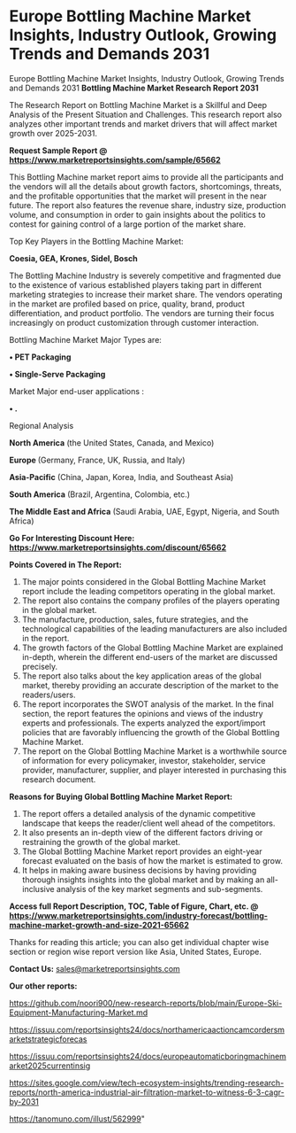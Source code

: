 # Europe Bottling Machine Market Insights, Industry Outlook, Growing Trends and Demands 2031
Europe Bottling Machine Market Insights, Industry Outlook, Growing Trends and Demands 2031
<strong>Bottling Machine Market Research Report 2031</strong>

The Research Report on Bottling Machine Market is a Skillful and Deep Analysis of the Present Situation and Challenges. This research report also analyzes other important trends and market drivers that will affect market growth over 2025-2031.

<strong>Request Sample Report @ <a href=https://www.marketreportsinsights.com/sample/65662>https://www.marketreportsinsights.com/sample/65662</a></strong>

This Bottling Machine market report aims to provide all the participants and the vendors will all the details about growth factors, shortcomings, threats, and the profitable opportunities that the market will present in the near future. The report also features the revenue share, industry size, production volume, and consumption in order to gain insights about the politics to contest for gaining control of a large portion of the market share.

Top Key Players in the Bottling Machine Market:

<strong>Coesia, GEA, Krones, Sidel, Bosch</strong>

The Bottling Machine Industry is severely competitive and fragmented due to the existence of various established players taking part in different marketing strategies to increase their market share. The vendors operating in the market are profiled based on price, quality, brand, product differentiation, and product portfolio. The vendors are turning their focus increasingly on product customization through customer interaction.

Bottling Machine Market Major Types are:

<strong>• PET Packaging

• Single-Serve Packaging</strong>

Market Major end-user applications :

<strong>• .</strong>

Regional Analysis

</u><strong><b>North America</b></strong> (the United States, Canada, and Mexico)

<strong><b>Europe </b></strong>(Germany, France, UK, Russia, and Italy)

<strong><b>Asia-Pacific</b></strong> (China, Japan, Korea, India, and Southeast Asia)

<strong><b>South America</b></strong> (Brazil, Argentina, Colombia, etc.)

<strong><b>The Middle East and Africa</b></strong> (Saudi Arabia, UAE, Egypt, Nigeria, and South Africa)

<strong>Go For Interesting Discount Here: <a href=https://www.marketreportsinsights.com/discount/65662>https://www.marketreportsinsights.com/discount/65662</a></strong>

<strong>Points Covered in The Report:</strong>
<ol>
  <li>The major points considered in the Global Bottling Machine Market report include the leading competitors operating in the global market.</li>
  <li>The report also contains the company profiles of the players operating in the global market.</li>
  <li>The manufacture, production, sales, future strategies, and the technological capabilities of the leading manufacturers are also included in the report.</li>
  <li>The growth factors of the Global Bottling Machine Market are explained in-depth, wherein the different end-users of the market are discussed precisely.</li>
  <li>The report also talks about the key application areas of the global market, thereby providing an accurate description of the market to the readers/users.</li>
  <li>The report incorporates the SWOT analysis of the market. In the final section, the report features the opinions and views of the industry experts and professionals. The experts analyzed the export/import policies that are favorably influencing the growth of the Global Bottling Machine Market.</li>
  <li>The report on the Global Bottling Machine Market is a worthwhile source of information for every policymaker, investor, stakeholder, service provider, manufacturer, supplier, and player interested in purchasing this research document.</li>
</ol>
<strong>Reasons for Buying Global Bottling Machine Market Report:</strong>

<ol>
  <li>The report offers a detailed analysis of the dynamic competitive landscape that keeps the reader/client well ahead of the competitors.</li>
  <li>It also presents an in-depth view of the different factors driving or restraining the growth of the global market.</li>
  <li>The Global Bottling Machine Market report provides an eight-year forecast evaluated on the basis of how the market is estimated to grow.</li>
  <li>It helps in making aware business decisions by having providing thorough insights insights into the global market and by making an all-inclusive analysis of the key market segments and sub-segments.</li>
</ol>
<strong>Access full Report Description, TOC, Table of Figure, Chart, etc. @ <a href=https://www.marketreportsinsights.com/industry-forecast/bottling-machine-market-growth-and-size-2021-65662>https://www.marketreportsinsights.com/industry-forecast/bottling-machine-market-growth-and-size-2021-65662</a></strong>


Thanks for reading this article; you can also get individual chapter wise section or region wise report version like Asia, United States, Europe.

<strong>Contact Us:</strong>
sales@marketreportsinsights.com

<strong>Our other reports:</strong>

<a href=https://github.com/noori900/new-research-reports/blob/main/Europe-Ski-Equipment-Manufacturing-Market.md>https://github.com/noori900/new-research-reports/blob/main/Europe-Ski-Equipment-Manufacturing-Market.md</a>

<a href=https://issuu.com/reportsinsights24/docs/northamericaactioncamcordersmarketstrategicforecas>https://issuu.com/reportsinsights24/docs/northamericaactioncamcordersmarketstrategicforecas</a>

<a href=https://issuu.com/reportsinsights24/docs/europeautomaticboringmachinemarket2025currentinsig>https://issuu.com/reportsinsights24/docs/europeautomaticboringmachinemarket2025currentinsig</a>

<a href=https://sites.google.com/view/tech-ecosystem-insights/trending-research-reports/north-america-industrial-air-filtration-market-to-witness-6-3-cagr-by-2031>https://sites.google.com/view/tech-ecosystem-insights/trending-research-reports/north-america-industrial-air-filtration-market-to-witness-6-3-cagr-by-2031</a>

<a href=https://tanomuno.com/illust/562999>https://tanomuno.com/illust/562999</a>"
